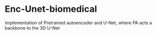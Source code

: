 # Enc-Unet-biomedical

Implementation of Pretrained autoencoder and U-Net, where PA acts a backbone to the 3D U-Net
